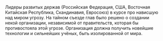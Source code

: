Лидеры развитых держав (Российская Федерация, США, Восточная Китайская Республика, Скандинавия, Евросоюз) в курсе про нависшую над миром угрозу.
На тайном съезде глав было решено о создании некой организации, независимой от правительств, которая бы противостояла этой угрозе. 
Организация должна получить новейшие технологии и сильнейших учёных, быть изолированной от мира. 